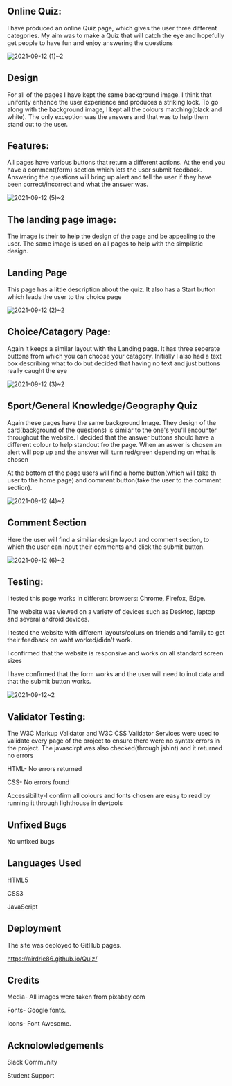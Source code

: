 <h2>Online Quiz:</h2>

<p>I have produced an online Quiz page, which gives the user three different categories.
My aim was to make a  Quiz that will catch the eye and hopefully get people to have fun and enjoy answering the questions<p>

![2021-09-12 (1)~2](https://user-images.githubusercontent.com/82090017/132983048-adbf1e6c-28b5-45c9-a183-7b028fa3b1df.png)
 
 
<h2>Design</h2>

<p>For all of the pages I have kept the same background image. I think that unifority enhance the user experience and produces a striking look. To go along with the background image, I kept all the colours matching(black and white). The only exception was the answers and that was to help them stand out to the user. <p>


<h2>Features:</h2>

<p>All pages have various buttons that return a different actions. At the end you have a comment(form) section which lets the user submit feedback. Answering the questions will bring up alert and tell the user if they have been correct/incorrect and what the answer was. <p>
 
 ![2021-09-12 (5)~2](https://user-images.githubusercontent.com/82090017/132983133-8a8673b6-f643-41d9-a1e5-3d66e2a81aa0.png)


<h2>The landing page image:</h2>

<p>The image is their to help the design of the page and be appealing to the user. The same image is used on all pages to help with the simplistic design.<p>

<h2>Landing Page</h2>
<p>This page has a little description about the quiz. It also has a Start button which leads the user to the choice page<p>


![2021-09-12 (2)~2](https://user-images.githubusercontent.com/82090017/132983069-e39a4161-948b-4e93-98d9-c7b28615de29.png)


<h2>Choice/Catagory Page:</h2>

<p>Again it keeps a similar layout with the Landing page. It has three seperate buttons from which you can choose your catagory. Initially I also had a text box describing what to do but decided that having no text and just buttons really caught the eye<p>

![2021-09-12 (3)~2](https://user-images.githubusercontent.com/82090017/132983089-388c923c-7679-4c22-9b68-35c25e880bdf.png)
 
<h2>Sport/General Knowledge/Geography Quiz</h2>

<p>Again these pages have the same background Image. They design of the card(background of the questions) is similar to the one's you'll encounter throughout the website. I decided that the answer buttons should have a different colour to help standout fro the page. When an aswer is chosen an alert will pop up and the answer will turn red/green depending on what is chosen<p>
<p>At the bottom of the page users will find a home button(which will take th user to the home page) and comment button(take the user to the comment section).  

![2021-09-12 (4)~2](https://user-images.githubusercontent.com/82090017/132983107-a5ef2f9b-2325-4ec4-bf17-03a05eb820fd.png)
 
 
 <h2>Comment Section</h2>
 <p>Here the user will find a similiar design layout and comment section, to which the user can input their comments and click the submit button. 
 
 ![2021-09-12 (6)~2](https://user-images.githubusercontent.com/82090017/132983146-13e56388-bcb1-41dc-a874-29933ff04d48.png)


<h2>Testing:</h2>

<p>I tested this page works in different browsers: Chrome, Firefox, Edge.<p>

<p>The website was viewed on a variety of devices such as Desktop, laptop and several android devices.<p>

<p>I tested the website with different layouts/colurs on friends and family to get their feedback on waht worked/didn't work.

<p>I confirmed that the website is responsive and works on all standard screen sizes<p>

<p>I have confirmed that the form works and the user will need to inut data and that the submit button works.<p>

 ![2021-09-12~2](https://user-images.githubusercontent.com/82090017/132983185-79bd8cd0-80b1-4bbf-a6ce-f9e0c72204b8.png)
 

 <h2>Validator Testing:</h2>
 <p>The W3C Markup Validator and W3C CSS Validator Services were used to validate every page of the project to ensure there were no syntax errors in the project. The javascirpt was also checked(through jshint) and it returned no errors<p>

 <p>HTML- No errors returned<p>
 <p>CSS- No errors found<p>
 <p>Accessibility-I confirm all colours and fonts chosen are easy to read by running it through lighthouse in devtools<p>
 
 <h2>Unfixed Bugs</h2>
 <p>No unfixed bugs<p>

  <h2>Languages Used</h2>

  <p>HTML5<p>
  <p>CSS3<P>
  <p>JavaScript<p>

 <h2>Deployment</h2>

 The site was deployed to GitHub pages.

   https://airdrie86.github.io/Quiz/

 

 <h2>Credits</h2>

 <p>Media- All images were taken from pixabay.com<p> 

 <p>Fonts- Google fonts.<p> 

 <p>Icons- Font Awesome.<p>

    

 <h2>Acknolowledgements</h2>

   <p> Slack Community<p>

   <p> Student Support <p>


